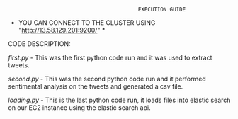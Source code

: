 
                                             EXECUTION GUIDE
                           
* YOU CAN CONNECT TO THE CLUSTER USING "http://13.58.129.201:9200/" *

CODE DESCRIPTION:

*first.py* - This was the first python code run and it was used to extract tweets.

*second.py* - This was the second python code run and it performed sentimental analysis on the tweets and generated a csv file.

*loading.py* - This is the last python code run, it loads files into elastic search on our EC2 instance using the elastic search api.


